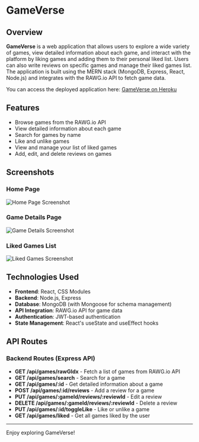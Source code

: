 # GameVerse

## Overview
**GameVerse** is a web application that allows users to explore a wide variety of games, view detailed information about each game, and interact with the platform by liking games and adding them to their personal liked list. Users can also write reviews on specific games and manage their liked games list. The application is built using the MERN stack (MongoDB, Express, React, Node.js) and integrates with the RAWG.io API to fetch game data.

You can access the deployed application here: [GameVerse on Heroku](https://game--verse-e51913efbf43.herokuapp.com/)

## Features
- Browse games from the RAWG.io API
- View detailed information about each game
- Search for games by name
- Like and unlike games
- View and manage your list of liked games
- Add, edit, and delete reviews on games

## Screenshots

### Home Page
![Home Page Screenshot](https://i.imgur.com/DwfvLAI.png)

### Game Details Page
![Game Details Screenshot](https://i.imgur.com/bk0up7g.png)

### Liked Games List
![Liked Games Screenshot](https://i.imgur.com/L4eIvHt.png)

## Technologies Used
- **Frontend**: React, CSS Modules
- **Backend**: Node.js, Express
- **Database**: MongoDB (with Mongoose for schema management)
- **API Integration**: RAWG.io API for game data
- **Authentication**: JWT-based authentication
- **State Management**: React's useState and useEffect hooks

## API Routes

### Backend Routes (Express API)
- **GET /api/games/rawGIdx** - Fetch a list of games from RAWG.io API
- **GET /api/games/search** - Search for a game
- **GET /api/games/:id** - Get detailed information about a game
- **POST /api/games/:id/reviews** - Add a review for a game
- **PUT /api/games/:gameId/reviews/:reviewId** - Edit a review
- **DELETE /api/games/:gameId/reviews/:reviewId** - Delete a review
- **PUT /api/games/:id/toggleLike** - Like or unlike a game
- **GET /api/games/liked** - Get all games liked by the user

---

Enjoy exploring GameVerse!
